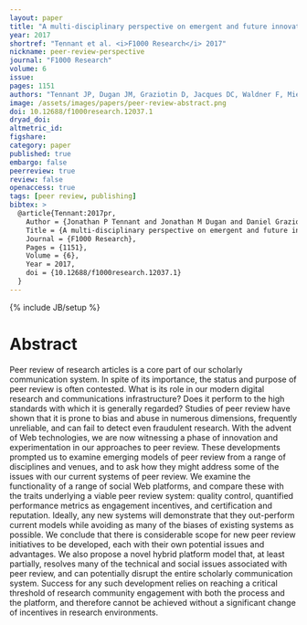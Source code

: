 ```yaml
---
layout: paper
title: "A multi-disciplinary perspective on emergent and future innovations in peer review"
year: 2017
shortref: "Tennant et al. <i>F1000 Research</i> 2017"
nickname: peer-review-perspective
journal: "F1000 Research"
volume: 6
issue:
pages: 1151
authors: "Tennant JP, Dugan JM, Graziotin D, Jacques DC, Waldner F, Mietchen D, Elkhatib Y, Collister LB, Pikas CK, Crick T, Masuzzo P, Caravaggi A, Berg DR, Niemeyer KE, Ross-Hellauer T, Mannheimer S, Rigling L, Katz DS, Greshake B, Pacheco-Mendoza J, Fatima N, Poblet M, Isaakidis M, Erwin Irawan D, Renaut S, Madan CR, Matthias L, Nørgaard Kjær J, O'Donnell DP, Neylon C, Kearns S, Selvaraju M, Colomb K"
image: /assets/images/papers/peer-review-abstract.png
doi: 10.12688/f1000research.12037.1
dryad_doi:
altmetric_id:
figshare:
category: paper
published: true
embargo: false
peerreview: true
review: false
openaccess: true
tags: [peer review, publishing]
bibtex: >
  @article{Tennant:2017pr,
    Author = {Jonathan P Tennant and Jonathan M Dugan and Daniel Graziotin and Damien C Jacques and Fran\c{c}ois Waldner and Daniel Mietchen and Yehia Elkhatib and Lauren B.~Collister and Christina K Pikas and Tom Crick and Paola Masuzzo and Anthony Caravaggi and Devin R Berg and Kyle E Niemeyer and Tony Ross-Hellauer and Sara Mannheimer and Lillian Rigling and Daniel S Katz and Bastian Greshake and Josmel Pacheco-Mendoza and Nazeefa Fatima and Marta Poblet and Marios Isaakidis and Dasapta Erwin Irawan and S\'{e}bastien Renaut and Christopher R Madan and Lisa Matthias and Jesper N{\o}rgaard Kj\ae{}r and Daniel Paul O'Donnell and Cameron Neylon and Sarah Kearns and Manojkumar Selvaraju and Julien Colomb},
    Title = {A multi-disciplinary perspective on emergent and future innovations in peer review},
    Journal = {F1000 Research},
    Pages = {1151},
    Volume = {6},
    Year = 2017,
    doi = {10.12688/f1000research.12037.1}
  }
---
```

{% include JB/setup %}

# Abstract

Peer review of research articles is a core part of our scholarly communication system. In spite of its importance, the status and purpose of peer review is often contested. What is its role in our modern digital research and communications infrastructure? Does it perform to the high standards with which it is generally regarded? Studies of peer review have shown that it is prone to bias and abuse in numerous dimensions, frequently unreliable, and can fail to detect even fraudulent research. With the advent of Web technologies, we are now witnessing a phase of innovation and experimentation in our approaches to peer review. These developments prompted us to examine emerging models of peer review from a range of disciplines and venues, and to ask how they might address some of the issues with our current systems of peer review. We examine the functionality of a range of social Web platforms, and compare these with the traits underlying a viable peer review system: quality control, quantified performance metrics as engagement incentives, and certification and reputation. Ideally, any new systems will demonstrate that they out-perform current models while avoiding as many of the biases of existing systems as possible. We conclude that there is considerable scope for new peer review initiatives to be developed, each with their own potential issues and advantages. We also propose a novel hybrid platform model that, at least partially, resolves many of the technical and social issues associated with peer review, and can potentially disrupt the entire scholarly communication system. Success for any such development relies on reaching a critical threshold of research community engagement with both the process and the platform, and therefore cannot be achieved without a significant change of incentives in research environments.
